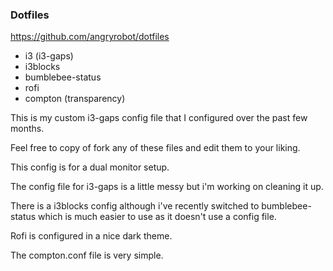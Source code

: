 ### Dotfiles

<https://github.com/angryrobot/dotfiles>

- i3 (i3-gaps)
- i3blocks
- bumblebee-status
- rofi
- compton (transparency)

This is my custom i3-gaps config file that I configured over the past few months.

Feel free to copy of fork any of these files and edit them to your liking.

This config is for a dual monitor setup.

The config file for i3-gaps is a little messy but i'm working on cleaning it up.

There is a i3blocks config although i've recently switched to bumblebee-status which is much easier to use as it doesn't use a config file.

Rofi is configured in a nice dark theme.

The compton.conf file is very simple.